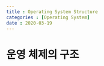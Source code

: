 ```yaml
---
title : Operating System Structure  
categories : [Operating System]  
date : 2020-03-19  
---
```


# 운영 체제의 구조  

